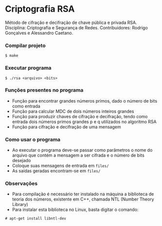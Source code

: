 Criptografia RSA
================

Método de cifração e decifração de chave pública e privada RSA.
Disciplina: Criptografia e Segurança de Redes.
Contribuidores: Rodrigo Gonçalves e Alessandro Caetano.

### Compilar projeto ###
```
$ make
```

### Executar programa ###
```
$ ./rsa <arquivo> <bits>
```

### Funções presentes no programa ###
* Função para encontrar grandes números primos, dado o número de bits como entrada
* Função para calcular MDC de dois números inteiros grandes
* Função para produzir chaves de cifração e decifração, tendo como entrada dois números primos grandes p e q utilizados no algoritmo RSA
* Função para cifração e decifração de uma mensagem

### Como usar o programa ###
* Ao executar o programa deve-se passar como parâmetros o nome do arquivo que contém a mensagem a ser cifrada e o número de bits desejado
* Coloque suas mensagens de entrada em `files/`
* As saídas geradas encontram-se em `files/`


### Observações ###
* Para compilação é necessário ter instalado na máquina a biblioteca de teoria dos números, existente em C++, chamada NTL (Number Theory Library)
* Para instalar esta biblioteca no Linux, basta digitar o comando:
```
# apt-get install libntl-dev
```

